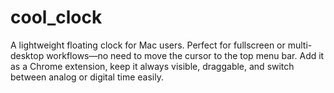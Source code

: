 # cool_clock
A lightweight floating clock for Mac users. Perfect for fullscreen or multi-desktop workflows—no need to move the cursor to the top menu bar. Add it as a Chrome extension, keep it always visible, draggable, and switch between analog or digital time easily.
